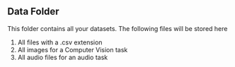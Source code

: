 ## Data Folder

This folder contains all your datasets. The following files will be stored here 

1. All files with a .csv extension
2. All images for a Computer Vision task
3. All audio files for an audio task

